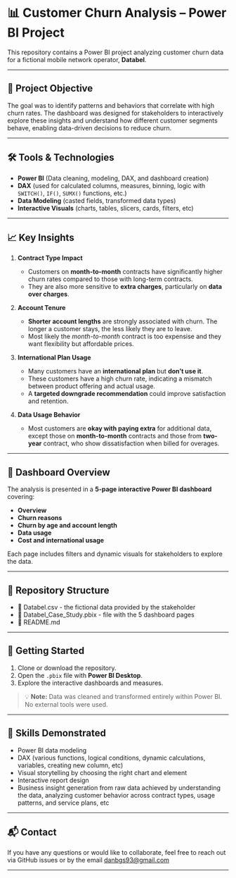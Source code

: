 # 📊 Customer Churn Analysis – Power BI Project

This repository contains a Power BI project analyzing customer churn data for a fictional mobile network operator, **Databel**.

---

## 📌 Project Objective

The goal was to identify patterns and behaviors that correlate with high churn rates. The dashboard was designed for stakeholders to interactively explore these insights and understand how different customer segments behave, enabling data-driven decisions to reduce churn.

---

## 🛠 Tools & Technologies

- **Power BI** (Data cleaning, modeling, DAX, and dashboard creation)
- **DAX** (used for calculated columns, measures, binning, logic with `SWITCH()`, `IF()`, `SUMX()` functions, etc.)
- **Data Modeling** (casted fields, transformed data types)
- **Interactive Visuals** (charts, tables, slicers, cards, filters, etc)

---

## 📈 Key Insights

1. **Contract Type Impact**  
   - Customers on **month-to-month** contracts have significantly higher churn rates compared to those with long-term contracts.
   - They are also more sensitive to **extra charges**, particularly on **data over charges**.

2. **Account Tenure**  
   - **Shorter account lengths** are strongly associated with churn. The longer a customer stays, the less likely they are to leave.
   - Most likely the *month-to-month* contract is too expensise and they want flexibility but affordable prices.
     
3. **International Plan Usage**  
   - Many customers have an **international plan** but **don’t use it**.
   - These customers have a high churn rate, indicating a mismatch between product offering and actual usage.
   - A **targeted downgrade recommendation** could improve satisfaction and retention.

4. **Data Usage Behavior**  
   - Most customers are **okay with paying extra** for additional data, except those on **month-to-month** contracts and those from **two-year** contract, who show dissatisfaction when billed for overages.

---

## 📄 Dashboard Overview

The analysis is presented in a **5-page interactive Power BI dashboard** covering:

- **Overview**
- **Churn reasons**
- **Churn by age and account length**
- **Data usage**
- **Cost and international usage**

Each page includes filters and dynamic visuals for stakeholders to explore the data.

---

## 📁 Repository Structure

- 📄 Databel.csv  - the fictional data provided by the stakeholder 
- 📄 Databel_Case_Study.pbix  - file with the 5 dashboard pages
- 📄 README.md


---

## 🚀 Getting Started

1. Clone or download the repository.
2. Open the `.pbix` file with **Power BI Desktop**.
3. Explore the interactive dashboards and measures.

> 💡 **Note:** Data was cleaned and transformed entirely within Power BI. No external tools were used.

---

## 🧠 Skills Demonstrated

- Power BI data modeling
- DAX (various functions, logical conditions, dynamic calculations, variables, creating new column, etc)
- Visual storytelling by choosing the right chart and element 
- Interactive report design
- Business insight generation from raw data achieved by understanding the data, analyzing customer behavior across contract types, usage patterns, and service plans, etc

---

## 📬 Contact

If you have any questions or would like to collaborate, feel free to reach out via GitHub issues or by the email danbgs93@gmail.com

---
